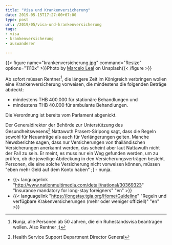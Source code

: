 ```yaml
---
title: "Visa und Krankenversicherung"
date: 2019-05-15T17:27:00+07:00
type: post
url: /2019/05/visa-und-krankenversicherung
tags:
- visa
- krankenversicherung
- auswanderer

---
```


{{< figure name="krankenversicherung.jpg" command="Resize" options="1110x" >}}Photo by [Marcelo Leal](https://unsplash.com/photos/6pcGTJDuf6M) on Unsplash{{< /figure >}}
<!--lint disable no-undefined-references-->
Ab sofort müssen Rentner[^1], die längere Zeit im Königreich verbringen wollen eine Krankenversicherung vorweisen, die mindestens die folgenden Beträge abdeckt:

-   mindestens THB 400.000 für stationäre Behandlungen und
-   mindestens THB 40.000 für ambulante Behandlungen.

Die Verordnung ist bereits vom Parlament abgenickt.

Der Generaldirektor der Behörde zur Unterstützung des Gesundheitswesens[^2] Nattawuth Prasert-Siripong sagt, dass die Regeln sowohl für Neuanträge als auch für Verlängerungen gelten. Manche Newsberichte sagen, dass nur Versicherungen von thailändischen Versicherungen anerkannt werden, das scheint aber laut Nattawuth nicht der Fall zu sein. Er meint, es muss nur ein Weg gefunden werden, um zu prüfen, ob die jeweilige Abdeckung in den Versicherungsverträgen besteht. Personen, die eine solche Versicherung nicht vorweisen können, müssen "eben mehr Geld auf dem Konto haben" ;] - nunja.

-   {{< languagelink "http://www.nationmultimedia.com/detail/national/30369323" "Insurance mandatory for long-stay foreigners" "en" >}}
-   {{< languagelink "https://longstay.tgia.org/Home/Guideline" "Regeln und verfügbare Krakenversicherungen (mehr oder weniger offiziell)" "en" >}}

[^1]: Nunja, alle Personen ab 50 Jahren, die ein Ruhestandsvisa beantragen wollen. Also Rentner ;)
[^2]: Health Service Support Department Director General
